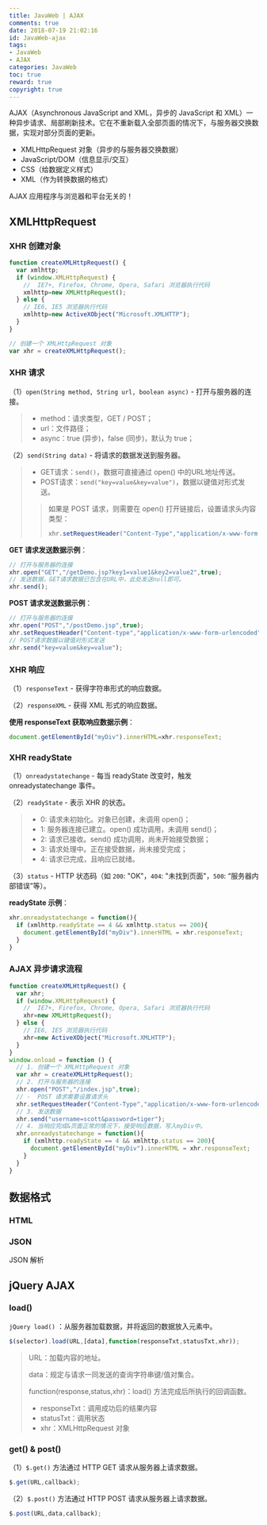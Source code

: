 ```yaml
---
title: JavaWeb | AJAX
comments: true
date: 2018-07-19 21:02:16
id: JavaWeb-ajax
tags: 
- JavaWeb 
- AJAX
categories: JavaWeb
toc: true
reward: true
copyright: true
---
```


<!--# AJAX-->

AJAX（Asynchronous JavaScript and XML，异步的 JavaScript 和 XML）一种异步请求、局部刷新技术。它在不重新载入全部页面的情况下，与服务器交换数据，实现对部分页面的更新。

<!--more-->

- XMLHttpRequest 对象（异步的与服务器交换数据）
- JavaScript/DOM（信息显示/交互）
- CSS（给数据定义样式）
- XML（作为转换数据的格式）

AJAX 应用程序与浏览器和平台无关的！

## XMLHttpRequest

### XHR 创建对象

```js
function createXMLHttpRequest() {
  var xmlhttp;
  if (window.XMLHttpRequest) {
    //  IE7+, Firefox, Chrome, Opera, Safari 浏览器执行代码
    xmlhttp=new XMLHttpRequest();
  } else {
    // IE6, IE5 浏览器执行代码
    xmlhttp=new ActiveXObject("Microsoft.XMLHTTP");
  }
}
```

```js
// 创建一个 XMLHttpRequest 对象
var xhr = createXMLHttpRequest();
```

### XHR 请求

（1）`open(String method, String url, boolean async)` - 打开与服务器的连接。

> - method：请求类型，GET / POST；
> - url：文件路径；
> - async：true (异步)，false (同步)，默认为 true；

（2）`send(String data)`  - 将请求的数据发送到服务器。

> - GET请求：`send()`，数据可直接通过 open() 中的URL地址传送。
> - POST请求：`send("key=value&key=value")`，数据以键值对形式发送。
>
> > 如果是 POST 请求，则需要在 open() 打开链接后，设置请求头内容类型：
> >
> > ```js
> > xhr.setRequestHeader("Content-Type","application/x-www-form-urlencoded");
> > ```

**GET 请求发送数据示例**：

```js
// 打开与服务器的连接
xhr.open("GET","/getDemo.jsp?key1=value1&key2=value2",true);
// 发送数据，GET请求数据已包含在URL中，此处发送null即可。
xhr.send();
```

**POST 请求发送数据示例**：

```js
// 打开与服务器的连接
xhr.open("POST","/postDemo.jsp",true);
xhr.setRequestHeader("Content-type","application/x-www-form-urlencoded");
// POST请求数据以键值对形式发送
xhr.send("key=value&key=value");
```

### XHR 响应

（1）`responseText` - 获得字符串形式的响应数据。

（2）`responseXML` - 获得 XML 形式的响应数据。

**使用 responseText 获取响应数据示例**：

```js
document.getElementById("myDiv").innerHTML=xhr.responseText;
```

### XHR readyState

（1）`onreadystatechange` - 每当 readyState 改变时，触发 onreadystatechange 事件。

（2）`readyState` - 表示 XHR 的状态。

> - 0: 请求未初始化。对象已创建，未调用 open()；
> - 1: 服务器连接已建立。open() 成功调用，未调用 send()；
> - 2: 请求已接收。send() 成功调用，尚未开始接受数据；
> - 3: 请求处理中。正在接受数据，尚未接受完成；
> - 4: 请求已完成，且响应已就绪。

（3）`status` - HTTP 状态码（如 `200`: "OK"，`404`: "未找到页面"，`500`: “服务器内部错误”等）。

**readyState 示例**：

```js
xhr.onreadystatechange = function(){
  if (xmlhttp.readyState == 4 && xmlhttp.status == 200){
    document.getElementById("myDiv").innerHTML = xhr.responseText;
  }
}
```

### AJAX 异步请求流程

```js
function createXMLHttpRequest() {
  var xhr;
  if (window.XMLHttpRequest) {
    //  IE7+, Firefox, Chrome, Opera, Safari 浏览器执行代码
    xhr=new XMLHttpRequest();
  } else {
    // IE6, IE5 浏览器执行代码
    xhr=new ActiveXObject("Microsoft.XMLHTTP");
  }
}
window.onload = function () {
  // 1. 创建一个 XMLHttpRequest 对象
  var xhr = createXMLHttpRequest();
  // 2. 打开与服务器的连接
  xhr.open("POST","/index.jsp",true);
  // -  POST 请求需要设置请求头
  xhr.setRequestHeader("Content-Type","application/x-www-form-urlencoded")
  // 3. 发送数据
  xhr.send("username=scott&password=tiger");
  // 4. 当响应完成&页面正常的情况下，接受响应数据，写入myDiv中。
  xhr.onreadystatechange = function(){
    if (xmlhttp.readyState == 4 && xmlhttp.status == 200){
      document.getElementById("myDiv").innerHTML = xhr.responseText;
    }
  }
}
```

## 数据格式

### HTML



### JSON

JSON 解析



## jQuery AJAX

### load()

`jQuery load()` ：从服务器加载数据，并将返回的数据放入元素中。

```js
$(selector).load(URL,[data],function(responseTxt,statusTxt,xhr));
```

> URL：加载内容的地址。
>
> data：规定与请求一同发送的查询字符串键/值对集合。 
>
> function(response,status,xhr)：load() 方法完成后所执行的回调函数。
>
> - responseTxt：调用成功后的结果内容
> - statusTxt：调用状态
> - xhr：XMLHttpRequest 对象

### get() & post()

（1）`$.get()` 方法通过 HTTP GET 请求从服务器上请求数据。

```js
$.get(URL,callback);
```

（2）`$.post()` 方法通过 HTTP POST 请求从服务器上请求数据。

```js
$.post(URL,data,callback);
```

